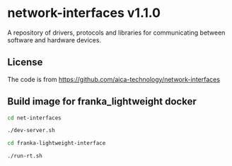 # network-interfaces v1.1.0

A repository of drivers, protocols and libraries for communicating between software and hardware devices.

## License

The code is from https://github.com/aica-technology/network-interfaces 


## Build image for franka_lightweight docker

``` bash
cd net-interfaces

./dev-server.sh
```

``` bash
cd franka-lightweight-interface

./run-rt.sh
```




